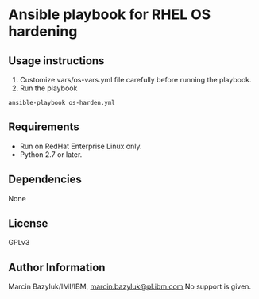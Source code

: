 # Ansible playbook for RHEL OS hardening

## Usage instructions

1. Customize vars/os-vars.yml file carefully before running the playbook.
2. Run the playbook
```
ansible-playbook os-harden.yml
```

## Requirements

- Run on RedHat Enterprise Linux only.
- Python 2.7 or later.

## Dependencies

None

## License
GPLv3

## Author Information
Marcin Bazyluk/IMI/IBM, marcin.bazyluk@pl.ibm.com
No support is given.

